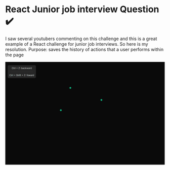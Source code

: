 # React Junior job interview Question ✔️

I saw several youtubers commenting on this challenge and this is a great example of a React challenge for junior job interviews. So here is my resolution.
Purpose: saves the history of actions that a user performs within the page

![](https://github.com/guilhermevialle/react-interview-question/blob/main/preview/react-junior-question-preview.gif)

